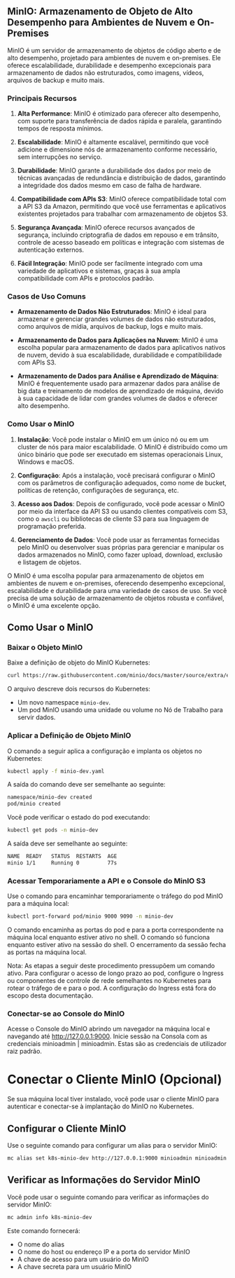 ## MinIO: Armazenamento de Objeto de Alto Desempenho para Ambientes de Nuvem e On-Premises

MinIO é um servidor de armazenamento de objetos de código aberto e de alto desempenho, projetado para ambientes de nuvem e on-premises. Ele oferece escalabilidade, durabilidade e desempenho excepcionais para armazenamento de dados não estruturados, como imagens, vídeos, arquivos de backup e muito mais.

### Principais Recursos

1. **Alta Performance**: MinIO é otimizado para oferecer alto desempenho, com suporte para transferência de dados rápida e paralela, garantindo tempos de resposta mínimos.

2. **Escalabilidade**: MinIO é altamente escalável, permitindo que você adicione e dimensione nós de armazenamento conforme necessário, sem interrupções no serviço.

3. **Durabilidade**: MinIO garante a durabilidade dos dados por meio de técnicas avançadas de redundância e distribuição de dados, garantindo a integridade dos dados mesmo em caso de falha de hardware.

4. **Compatibilidade com APIs S3**: MinIO oferece compatibilidade total com a API S3 da Amazon, permitindo que você use ferramentas e aplicativos existentes projetados para trabalhar com armazenamento de objetos S3.

5. **Segurança Avançada**: MinIO oferece recursos avançados de segurança, incluindo criptografia de dados em repouso e em trânsito, controle de acesso baseado em políticas e integração com sistemas de autenticação externos.

6. **Fácil Integração**: MinIO pode ser facilmente integrado com uma variedade de aplicativos e sistemas, graças à sua ampla compatibilidade com APIs e protocolos padrão.

### Casos de Uso Comuns

- **Armazenamento de Dados Não Estruturados**: MinIO é ideal para armazenar e gerenciar grandes volumes de dados não estruturados, como arquivos de mídia, arquivos de backup, logs e muito mais.

- **Armazenamento de Dados para Aplicações na Nuvem**: MinIO é uma escolha popular para armazenamento de dados para aplicativos nativos de nuvem, devido à sua escalabilidade, durabilidade e compatibilidade com APIs S3.

- **Armazenamento de Dados para Análise e Aprendizado de Máquina**: MinIO é frequentemente usado para armazenar dados para análise de big data e treinamento de modelos de aprendizado de máquina, devido à sua capacidade de lidar com grandes volumes de dados e oferecer alto desempenho.

### Como Usar o MinIO

1. **Instalação**: Você pode instalar o MinIO em um único nó ou em um cluster de nós para maior escalabilidade. O MinIO é distribuído como um único binário que pode ser executado em sistemas operacionais Linux, Windows e macOS.

2. **Configuração**: Após a instalação, você precisará configurar o MinIO com os parâmetros de configuração adequados, como nome de bucket, políticas de retenção, configurações de segurança, etc.

3. **Acesso aos Dados**: Depois de configurado, você pode acessar o MinIO por meio da interface da API S3 ou usando clientes compatíveis com S3, como o `awscli` ou bibliotecas de cliente S3 para sua linguagem de programação preferida.

4. **Gerenciamento de Dados**: Você pode usar as ferramentas fornecidas pelo MinIO ou desenvolver suas próprias para gerenciar e manipular os dados armazenados no MinIO, como fazer upload, download, exclusão e listagem de objetos.

O MinIO é uma escolha popular para armazenamento de objetos em ambientes de nuvem e on-premises, oferecendo desempenho excepcional, escalabilidade e durabilidade para uma variedade de casos de uso. Se você precisa de uma solução de armazenamento de objetos robusta e confiável, o MinIO é uma excelente opção.


## Como Usar o MinIO

### Baixar o Objeto MinIO

Baixe a definição de objeto do MinIO Kubernetes:

```bash
curl https://raw.githubusercontent.com/minio/docs/master/source/extra/examples/minio-dev.yaml -O
```

O arquivo descreve dois recursos do Kubernetes:

- Um novo namespace `minio-dev`.
- Um pod MinIO usando uma unidade ou volume no Nó de Trabalho para servir dados.

### Aplicar a Definição de Objeto MinIO

O comando a seguir aplica a configuração e implanta os objetos no Kubernetes:

```bash
kubectl apply -f minio-dev.yaml
```

A saída do comando deve ser semelhante ao seguinte:

```bash
namespace/minio-dev created
pod/minio created
```

Você pode verificar o estado do pod executando:

```bash
kubectl get pods -n minio-dev
```

A saída deve ser semelhante ao seguinte:

```bash
NAME  READY   STATUS  RESTARTS  AGE
minio 1/1     Running 0         77s
```

### Acessar Temporariamente a API e o Console do MinIO S3

Use o comando para encaminhar temporariamente o tráfego do pod MinIO para a máquina local:

```bash
kubectl port-forward pod/minio 9000 9090 -n minio-dev

```

O comando encaminha as portas do pod e para a porta correspondente na máquina local enquanto estiver ativo no shell. O comando só funciona enquanto estiver ativo na sessão do shell. O encerramento da sessão fecha as portas na máquina local.

Nota: As etapas a seguir deste procedimento pressupõem um comando ativo. Para configurar o acesso de longo prazo ao pod, configure o Ingress ou componentes de controle de rede semelhantes no Kubernetes para rotear o tráfego de e para o pod. A configuração do Ingress está fora do escopo desta documentação.

### Conectar-se ao Console do MinIO

Acesse o Console do MinIO abrindo um navegador na máquina local e navegando até http://127.0.0.1:9000. Inicie sessão na Consola com as credenciais minioadmin | minioadmin. Estas são as credenciais de utilizador raiz padrão.

# Conectar o Cliente MinIO (Opcional)

Se sua máquina local tiver instalado, você pode usar o cliente MinIO para autenticar e conectar-se à implantação do MinIO no Kubernetes.

## Configurar o Cliente MinIO

Use o seguinte comando para configurar um alias para o servidor MinIO:

```bash
mc alias set k8s-minio-dev http://127.0.0.1:9000 minioadmin minioadmin
```

## Verificar as Informações do Servidor MinIO

Você pode usar o seguinte comando para verificar as informações do servidor MinIO:

```bash
mc admin info k8s-minio-dev
```
Este comando fornecerá:

- O nome do alias
- O nome do host ou endereço IP e a porta do servidor MinIO
- A chave de acesso para um usuário do MinIO
- A chave secreta para um usuário MinIO
